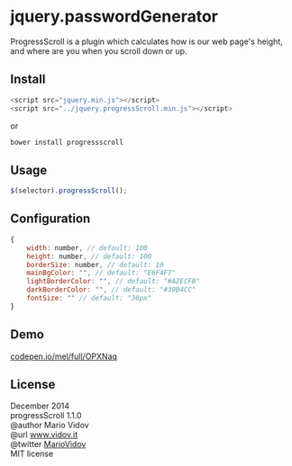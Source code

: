 # jquery.passwordGenerator
ProgressScroll is a plugin which calculates how is our web page's height, and where are you when you scroll down or up.
## Install
```javascript
<script src="jquery.min.js"></script>
<script src="../jquery.progressScroll.min.js"></script>
```
or 
```javascript
bower install progressscroll
```
## Usage
```javascript
$(selector).progressScroll();
```
## Configuration
```javascript
{
    width: number, // default: 100
    height: number, // default: 100
    borderSize: number, // default: 10
    mainBgColor: "", // default: "E6F4F7"
    lightBorderColor: "", // default: "#A2ECFB"
    darkBorderColor: "", // default: "#39B4CC"
    fontSize: "" // default: "30px"
}
```
## Demo
<a href="http://codepen.io/mel/full/OPXNaq" target="_blank">codepen.io/mel/full/OPXNaq</a>
## License
December 2014 <br />
progressScroll 1.1.0 <br />
@author Mario Vidov <br />
@url <a href="http://vidov.it" target="_blank">www.vidov.it</a> <br />
@twitter  <a href="http://twitter.com/MarioVidov" target="_blank">MarioVidov</a> <br />
MIT license

